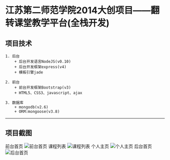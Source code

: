 # 江苏第二师范学院2014大创项目——翻转课堂教学平台(全栈开发) #

## 项目技术
    1. 后台
        + 后台开发语言NodeJS(v0.10)
        + 后台开发框架express(v4)
        + 模板引擎jade

    2. 前台
        + 前台开发框架Bootstrap(v3)
        + HTML5、CSS3、javascript、ajax

    3. 数据库
        + mongodb(v2.6)
        + ORM:mongoose(v3.8)
-----

## 项目截图
前台首页
    ![前台首页](https://github.com/HideMode/web_jsie/blob/master/screenshots/index.png)
课程列表
    ![课程列表](https://github.com/HideMode/web_jsie/blob/master/screenshots/course.png)
个人主页
    ![个人主页](https://github.com/HideMode/web_jsie/blob/master/screenshots/personal.png)
后台首页
    ![后台首页](https://github.com/HideMode/web_jsie/blob/master/screenshots/backend_index.png)
